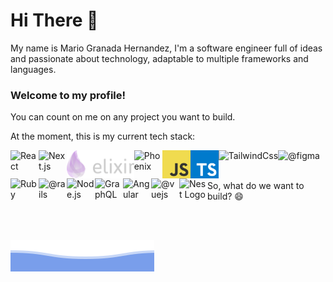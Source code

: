 <h1>Hi There &#x1F44B; </h1>

<p>
My name is Mario Granada Hernandez, I'm a software engineer full of ideas and passionate about technology, adaptable to multiple frameworks and languages.
</p>

<h3>
Welcome to my profile!

</h3>

<p> You can count on me on any project you want to build.</p>

<p>At the moment, this is my current tech stack:</p>

<p>

<img align="left" alt="React" src="https://avatars.githubusercontent.com/u/102812?v=4" width="45px"/>
<img align="left" alt="Next.js" width="45px" src="https://avatars.githubusercontent.com/u/126103961?v=4" />
<img align="left" alt="Elixir logo" src="https://github.com/elixir-lang/elixir-lang.github.com/raw/main/images/logo/logo-dark.png"  height="45px">
<img align="left" alt="Phoenix" width="45px" src="https://miro.medium.com/max/4800/1*THRh4--2uAqVuBM_Iab78A.png" />
<img align="left" alt="Javascript" width="45px" src="https://raw.githubusercontent.com/github/explore/80688e429a7d4ef2fca1e82350fe8e3517d3494d/topics/javascript/javascript.png" />
<img align="left" alt="Typescript" width="45px" src="https://raw.githubusercontent.com/github/explore/80688e429a7d4ef2fca1e82350fe8e3517d3494d/topics/typescript/typescript.png" />
</p>

<p>
<img align="left" src="https://avatars.githubusercontent.com/u/30317862?v=4" height="45px"  alt="TailwindCss">
<img align="left"  src="https://avatars.githubusercontent.com/u/5155369?s=200&amp;v=4" height="45px" alt="@figma">
<img align="left" src="https://avatars.githubusercontent.com/u/210414?v=4" width="45px"  alt="Ruby">
<img align="left" src="https://avatars.githubusercontent.com/u/4223?v=4" width="45px"  alt="@rails">
<img align="left" alt="Node.js" width="45px" src="https://avatars.githubusercontent.com/u/9950313?v=4" />
<img align="left" alt="GraphQL" width="45px" src="https://avatars.githubusercontent.com/u/12972006?v=4" />
<img align="left" src="https://avatars.githubusercontent.com/u/139426?v=4" width="45px"  alt="Angular">
<img align="left"  src="https://avatars.githubusercontent.com/u/6128107?s=200&amp;v=4" width="45px" height="45px" alt="@vuejs">
<img align="left" src="https://avatars.githubusercontent.com/u/28507035?v=4" width="45px" alt="Nest Logo" >
</p>

<br />
<br />

<p>So, what do we want to build? &#x1F604; </p>

<br />
<br />

![Mario Granada Hernandez](./bottom_header.svg)
